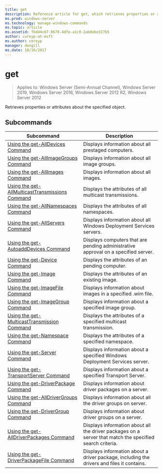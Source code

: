```yaml
---
title: get
description: Reference article for get, which retrieves properties or attributes about the specified object.
ms.prod: windows-server
ms.technology: manage-windows-commands
ms.topic: article
ms.assetid: fbd44c67-0670-4dfe-a1c0-2ab8abe327b5
author: coreyp-at-msft
ms.author: coreyp
manager: dongill
ms.date: 10/16/2017
---
```

# get

> Applies to: Windows Server (Semi-Annual Channel), Windows Server 2019, Windows Server 2016, Windows Server 2012 R2, Windows Server 2012

Retrieves properties or attributes about the specified object.

## Subcommands
|Subcommand|Description|
|-------|--------|
|[Using the get-AllDevices Command](using-the-get-alldevices-command.md)|Displays information about all prestaged computers.|
|[Using the get-AllImageGroups Command](using-the-get-allimagegroups-command.md)|Displays information about all image groups.|
|[Using the get-AllImages Command](using-the-get-allimages-command.md)|Displays information about all images.|
|[Using the get-AllMulticastTransmissions Command](using-the-get-allmulticasttransmissions-command.md)|Displays the attributes of all multicast transmissions.|
|[Using the get-AllNamespaces Command](using-the-get-allnamespaces-command.md)|Displays the attributes of all namespaces.|
|[Using the get-AllServers Command](using-the-get-allservers-command.md)|Displays information about all Windows Deployment Services servers.|
|[Using the get-AutoaddDevices Command](using-the-get-autoadddevices-command.md)|Displays computers that are pending administrative approval on a specified server.|
|[Using the get-Device Command](using-the-get-device-command.md)|Displays the attributes of an pending computer.|
|[Using the get-Image Command](using-the-get-image-command.md)|Displays the attributes of an existing image.|
|[Using the get-ImageFile Command](using-the-get-imagefile-command.md)|Displays information about images in a specified .wim file.|
|[Using the get-ImageGroup Command](using-the-get-imagegroup-command.md)|Displays information about a specified image group.|
|[Using the get-MulticastTransmission Command](using-the-get-multicasttransmission-command.md)|Displays the attributes of a specified multicast transmission.|
|[Using the get-Namespace Command](using-the-get-namespace-command.md)|Displays the attributes of a specified namespace.|
|[Using the get-Server Command](using-the-get-server-command.md)|Displays information about a specified Windows Deployment Services server.|
|[Using the get-TransportServer Command](using-the-get-transportserver-command.md)|Displays information about a specified Transport Server.|
|[Using the get-DriverPackage Command](using-the-get-driverpackage-command.md)|Displays information about driver packages on a server.|
|[Using the get-AllDriverGroups Command](using-the-get-alldrivergroups-command.md)|Displays information about all the driver groups on server.|
|[Using the get-DriverGroup Command](using-the-get-drivergroup-command.md)|Displays information about driver groups on a server.|
|[Using the get-AllDriverPackages Command](using-the-get-alldriverpackages-command.md)|Displays information about all the driver packages on a server that match the specified search criteria.|
|[Using the get-DriverPackageFile Command](using-the-get-driverpackagefile-command.md)|Displays information about a driver package, including the drivers and files it contains.|
